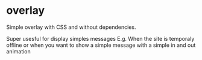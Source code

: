 # overlay
Simple overlay with CSS and without dependencies. 

Super usesful for display simples messages E.g. When the site is temporaly offline or when you want to show a simple message with a simple in and out animation
